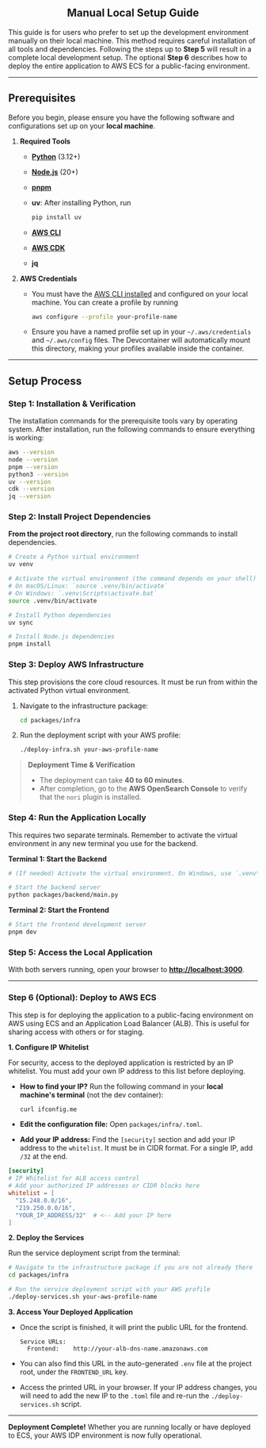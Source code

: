 <h2 align="center">Manual Local Setup Guide</h2>

This guide is for users who prefer to set up the development environment manually on their local machine. This method requires careful installation of all tools and dependencies. Following the steps up to **Step 5** will result in a complete local development setup. The optional **Step 6** describes how to deploy the entire application to AWS ECS for a public-facing environment.

---

## Prerequisites

Before you begin, please ensure you have the following software and configurations set up on your **local machine**.

1.  **Required Tools**
    * [**Python**](https://www.python.org/) (3.12+)
    
    * [**Node.js**](https://nodejs.org/ko/download) (20+)
    
    * [**pnpm**](https://pnpm.io/installation)
    
    * **uv**: After installing Python, run 

      ```bash
      pip install uv
      ```
    
    * [**AWS CLI**](https://docs.aws.amazon.com/cli/latest/userguide/getting-started-install.html)
    
    * [**AWS CDK**](https://docs.aws.amazon.com/cdk/v2/guide/getting-started.html)
    
    *   **jq**
    
2.  **AWS Credentials**
    * You must have the [AWS CLI installed](https://docs.aws.amazon.com/cli/latest/userguide/getting-started-install.html) and configured on your local machine. You can create a profile by running 
    
      ```bash
      aws configure --profile your-profile-name
      ```
    * Ensure you have a named profile set up in your `~/.aws/credentials` and `~/.aws/config` files. The Devcontainer will automatically mount this directory, making your profiles available inside the container.

---

## Setup Process

### Step 1: Installation & Verification

The installation commands for the prerequisite tools vary by operating system. After installation, run the following commands to ensure everything is working:

```bash
aws --version
node --version
pnpm --version
python3 --version
uv --version
cdk --version
jq --version
```

### Step 2: Install Project Dependencies

**From the project root directory**, run the following commands to install dependencies.

```bash
# Create a Python virtual environment
uv venv

# Activate the virtual environment (the command depends on your shell)
# On macOS/Linux: `source .venv/bin/activate`
# On Windows: `.venv\Scripts\activate.bat`
source .venv/bin/activate

# Install Python dependencies
uv sync

# Install Node.js dependencies
pnpm install
```

### Step 3: Deploy AWS Infrastructure

This step provisions the core cloud resources. It must be run from within the activated Python virtual environment.

1.  Navigate to the infrastructure package:
    ```bash
    cd packages/infra
    ```
2.  Run the deployment script with your AWS profile:
    ```bash
    ./deploy-infra.sh your-aws-profile-name
    ```

> **Deployment Time & Verification**
> *   The deployment can take **40 to 60 minutes**.
> *   After completion, go to the **AWS OpenSearch Console** to verify that the `nori` plugin is installed.

### Step 4: Run the Application Locally

This requires two separate terminals. Remember to activate the virtual environment in any new terminal you use for the backend.

**Terminal 1: Start the Backend**

```bash
# (If needed) Activate the virtual environment. On Windows, use `.venv\Scripts\activate.bat`

# Start the backend server
python packages/backend/main.py
```

**Terminal 2: Start the Frontend**

```bash
# Start the frontend development server
pnpm dev
```

### Step 5: Access the Local Application

With both servers running, open your browser to **[http://localhost:3000](http://localhost:3000)**.

---

### Step 6 (Optional): Deploy to AWS ECS

This step is for deploying the application to a public-facing environment on AWS using ECS and an Application Load Balancer (ALB). This is useful for sharing access with others or for staging.

**1. Configure IP Whitelist**

For security, access to the deployed application is restricted by an IP whitelist. You must add your own IP address to this list before deploying.

* **How to find your IP?** Run the following command in your **local machine's terminal** (not the dev container):

  ```bash
  curl ifconfig.me
  ```

* **Edit the configuration file:** Open `packages/infra/.toml`.

* **Add your IP address:** Find the `[security]` section and add your IP address to the `whitelist`. It must be in CIDR format. For a single IP, add `/32` at the end.

```toml
[security]
# IP Whitelist for ALB access control
# Add your authorized IP addresses or CIDR blocks here
whitelist = [
  "15.248.0.0/16",
  "219.250.0.0/16",
  "YOUR_IP_ADDRESS/32"  # <-- Add your IP here
]
```

**2. Deploy the Services**

Run the service deployment script from the terminal:

```bash
# Navigate to the infrastructure package if you are not already there
cd packages/infra

# Run the service deployment script with your AWS profile
./deploy-services.sh your-aws-profile-name
```

**3. Access Your Deployed Application**

* Once the script is finished, it will print the public URL for the frontend.

  ```
  Service URLs:
    Frontend:    http://your-alb-dns-name.amazonaws.com
  ```

* You can also find this URL in the auto-generated `.env` file at the project root, under the `FRONTEND_URL` key.

* Access the printed URL in your browser. If your IP address changes, you will need to add the new IP to the `.toml` file and re-run the `./deploy-services.sh` script.

---

**Deployment Complete!** Whether you are running locally or have deployed to ECS, your AWS IDP environment is now fully operational.
